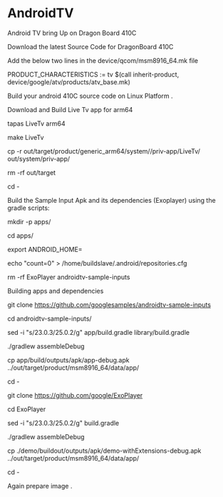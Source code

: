 # AndroidTV
Android TV bring Up on Dragon Board 410C

Download the latest Source Code for DragonBoard 410C 

Add the below two lines in the device/qcom/msm8916_64.mk file

PRODUCT_CHARACTERISTICS := tv
$(call inherit-product, device/google/atv/products/atv_base.mk)

Build your android 410C source code on Linux Platform .

Download and Build Live Tv app for arm64

tapas LiveTv arm64

make LiveTv

cp -r out/target/product/generic_arm64/system//priv-app/LiveTv/ out/system/priv-app/

rm -rf out/target

cd -

Build the Sample Input Apk and its dependencies (Exoplayer) using the gradle scripts:

mkdir -p apps/

cd apps/

export ANDROID_HOME=<path to sdk>

echo "count=0" > /home/buildslave/.android/repositories.cfg

rm -rf ExoPlayer androidtv-sample-inputs

Building apps and dependencies

git clone https://github.com/googlesamples/androidtv-sample-inputs

cd androidtv-sample-inputs/

sed -i "s/23.0.3/25.0.2/g" app/build.gradle library/build.gradle

./gradlew assembleDebug

cp app/build/outputs/apk/app-debug.apk ../out/target/product/msm8916_64/data/app/

cd -

git clone https://github.com/google/ExoPlayer

cd ExoPlayer

sed -i "s/23.0.3/25.0.2/g" build.gradle

./gradlew assembleDebug

cp ./demo/buildout/outputs/apk/demo-withExtensions-debug.apk ../out/target/product/msm8916_64/data/app/

cd -

Again prepare image .

